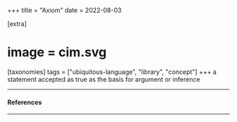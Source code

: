 +++
title = "Axiom"
date = 2022-08-03

[extra]
#  image = cim.svg
[taxonomies]
   tags = ["ubiquitous-language", "library", "concept"]
+++
a statement accepted as true as the basis for argument or inference

---

#### References

---
